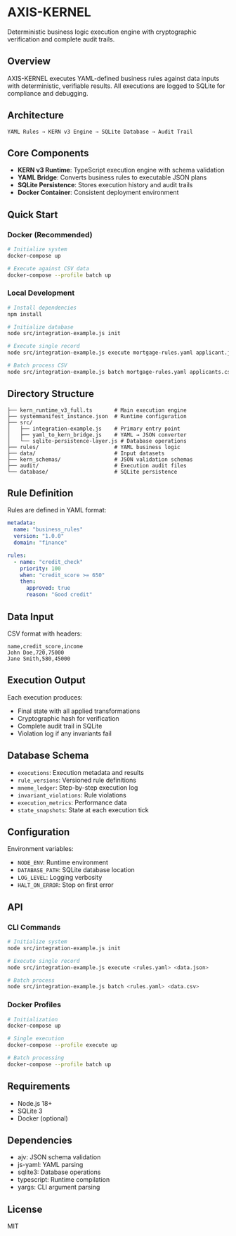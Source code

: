 # AXIS-KERNEL

Deterministic business logic execution engine with cryptographic verification and complete audit trails.

## Overview

AXIS-KERNEL executes YAML-defined business rules against data inputs with deterministic, verifiable results. All executions are logged to SQLite for compliance and debugging.

## Architecture

```
YAML Rules → KERN v3 Engine → SQLite Database → Audit Trail
```

## Core Components

- **KERN v3 Runtime**: TypeScript execution engine with schema validation
- **YAML Bridge**: Converts business rules to executable JSON plans  
- **SQLite Persistence**: Stores execution history and audit trails
- **Docker Container**: Consistent deployment environment

## Quick Start

### Docker (Recommended)

```bash
# Initialize system
docker-compose up

# Execute against CSV data
docker-compose --profile batch up
```

### Local Development

```bash
# Install dependencies
npm install

# Initialize database
node src/integration-example.js init

# Execute single record
node src/integration-example.js execute mortgage-rules.yaml applicant.json

# Batch process CSV
node src/integration-example.js batch mortgage-rules.yaml applicants.csv
```

## Directory Structure

```
├── kern_runtime_v3_full.ts       # Main execution engine
├── systemmanifest_instance.json  # Runtime configuration
├── src/
│   ├── integration-example.js    # Primary entry point
│   ├── yaml_to_kern_bridge.js    # YAML → JSON converter
│   └── sqlite-persistence-layer.js # Database operations
├── rules/                        # YAML business logic
├── data/                         # Input datasets
├── kern_schemas/                 # JSON validation schemas
├── audit/                        # Execution audit files
└── database/                     # SQLite persistence
```

## Rule Definition

Rules are defined in YAML format:

```yaml
metadata:
  name: "business_rules"
  version: "1.0.0"
  domain: "finance"

rules:
  - name: "credit_check"
    priority: 100
    when: "credit_score >= 650"
    then:
      approved: true
      reason: "Good credit"
```

## Data Input

CSV format with headers:

```csv
name,credit_score,income
John Doe,720,75000
Jane Smith,580,45000
```

## Execution Output

Each execution produces:
- Final state with all applied transformations
- Cryptographic hash for verification
- Complete audit trail in SQLite
- Violation log if any invariants fail

## Database Schema

- `executions`: Execution metadata and results
- `rule_versions`: Versioned rule definitions
- `mneme_ledger`: Step-by-step execution log
- `invariant_violations`: Rule violations
- `execution_metrics`: Performance data
- `state_snapshots`: State at each execution tick

## Configuration

Environment variables:
- `NODE_ENV`: Runtime environment
- `DATABASE_PATH`: SQLite database location
- `LOG_LEVEL`: Logging verbosity
- `HALT_ON_ERROR`: Stop on first error

## API

### CLI Commands

```bash
# Initialize system
node src/integration-example.js init

# Execute single record
node src/integration-example.js execute <rules.yaml> <data.json>

# Batch process
node src/integration-example.js batch <rules.yaml> <data.csv>
```

### Docker Profiles

```bash
# Initialization
docker-compose up

# Single execution
docker-compose --profile execute up

# Batch processing  
docker-compose --profile batch up
```

## Requirements

- Node.js 18+
- SQLite 3
- Docker (optional)

## Dependencies

- ajv: JSON schema validation
- js-yaml: YAML parsing
- sqlite3: Database operations
- typescript: Runtime compilation
- yargs: CLI argument parsing

## License

MIT
